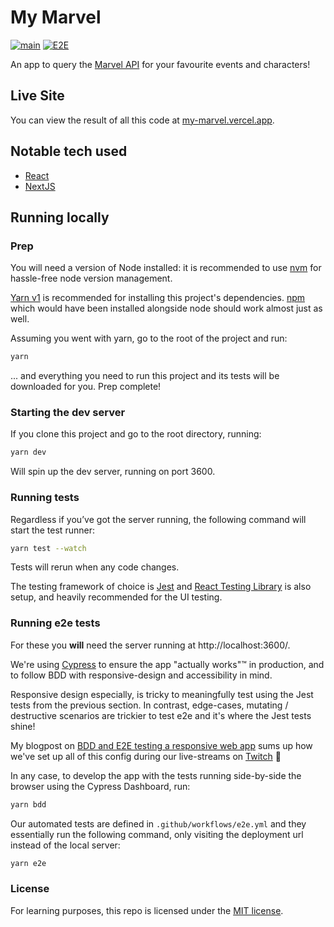 # My Marvel

[![main](https://github.com/jmagrippis/my-marvel/workflows/main/badge.svg)](https://github.com/jmagrippis/my-marvel/actions)
[![E2E](https://github.com/jmagrippis/my-marvel/workflows/E2E/badge.svg)](https://github.com/jmagrippis/my-marvel/actions)

An app to query the [Marvel API] for your favourite events and characters!

[marvel api]: https://developer.marvel.com/ "The world's greatest comic API"

## Live Site

You can view the result of all this code at
[my-marvel.vercel.app](https://my-marvel.vercel.app).

## Notable tech used

- [React]
- [NextJS]

[react]: https://facebook.github.io/react/ "It's kind of a big deal"
[nextjs]: https://nextjs.org/ 'Isomorphic React framework'

## Running locally

### Prep

You will need a version of Node installed: it is recommended to use [nvm] for hassle-free node version management.

[Yarn v1] is recommended for installing this project's dependencies. [npm] which would have been installed alongside node should work almost just as well.

Assuming you went with yarn, go to the root of the project and run:

```sh
yarn
```

... and everything you need to run this project and its tests will be downloaded for you. Prep complete!

[nvm]: https://github.com/nvm-sh/nvm 'bash script to manage multiple active node.js versions'
[yarn v1]: https://classic.yarnpkg.com/en/docs/install 'because they dropped the ball with v2'
[npm]: https://www.npmjs.com/ 'it once was THE javascript package manager'

### Starting the dev server

If you clone this project and go to the root directory, running:

```sh
yarn dev
```

Will spin up the dev server, running on port 3600.

### Running tests

Regardless if you’ve got the server running, the following command will start the test runner:

```sh
yarn test --watch
```

Tests will rerun when any code changes.

The testing framework of choice is [Jest] and [React Testing Library] is also setup, and heavily recommended for the UI testing.

[jest]: https://jestjs.io/ 'testing framework with a focus on simplicity'
[react testing library]: https://testing-library.com/ 'testing utilities that encourage good testing practices'

### Running e2e tests

For these you **will** need the server running at http://localhost:3600/.

We're using [Cypress] to ensure the app "actually works"™ in production, and to follow BDD with responsive-design and accessibility in mind.

Responsive design especially, is tricky to meaningfully test using the Jest tests from the previous section. In contrast, edge-cases, mutating / destructive scenarios are trickier to test e2e and it's where the Jest tests shine!

My blogpost on [BDD and E2E testing a responsive web app] sums up how we've set up all of this config during our live-streams on [Twitch] 🙂

In any case, to develop the app with the tests running side-by-side the browser using the Cypress Dashboard, run:

```sh
yarn bdd
```

Our automated tests are defined in `.github/workflows/e2e.yml` and they essentially run the following command, only visiting the deployment url instead of the local server:

```sh
yarn e2e
```

[cypress]: https://www.cypress.io/ 'Fast, easy and reliable testing for anything that runs in a browser'
[bdd and e2e testing a responsive web app]: https://magrippis.com/blog/2020/how-to-BDD-and-E2E-test-your-responsive-web-app-with-Cypress 'How to BDD and E2E test your responsive web app with Cypress'
[twitch]: https://www.twitch.tv/jmagrippis 'What app will we be building when you visit?'

### License

For learning purposes, this repo is licensed under the [MIT license].

[mit license]: http://opensource.org/licenses/MIT "Everyone's favourite license"
